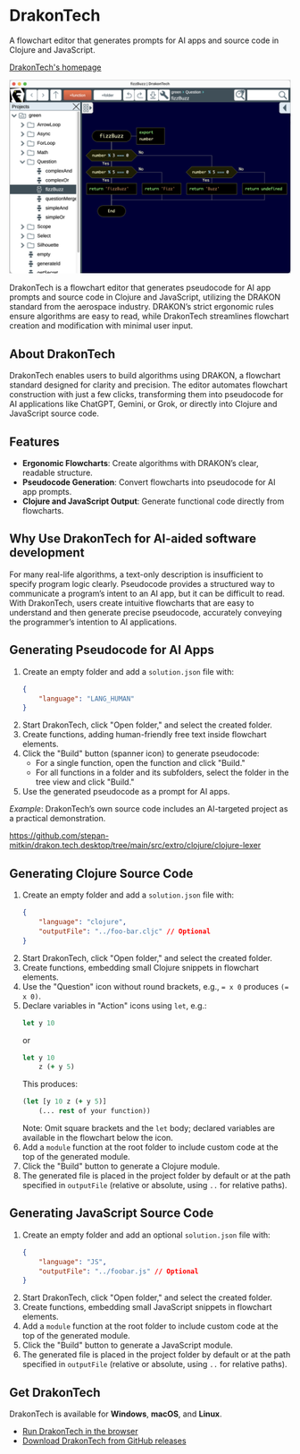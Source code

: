 # DrakonTech

A flowchart editor that generates prompts for AI apps and source code in Clojure and JavaScript.

[DrakonTech's homepage](https://drakon.tech/)

![DrakonTech screenshot: FizzBuzz algorithm](assets/drakontech-screenshot.png)

DrakonTech is a flowchart editor that generates pseudocode for AI app prompts and source code in Clojure and JavaScript, utilizing the DRAKON standard from the aerospace industry. DRAKON’s strict ergonomic rules ensure algorithms are easy to read, while DrakonTech streamlines flowchart creation and modification with minimal user input.

## About DrakonTech

DrakonTech enables users to build algorithms using DRAKON, a flowchart standard designed for clarity and precision. The editor automates flowchart construction with just a few clicks, transforming them into pseudocode for AI applications like ChatGPT, Gemini, or Grok, or directly into Clojure and JavaScript source code.

## Features

- **Ergonomic Flowcharts**: Create algorithms with DRAKON’s clear, readable structure.
- **Pseudocode Generation**: Convert flowcharts into pseudocode for AI app prompts.
- **Clojure and JavaScript Output**: Generate functional code directly from flowcharts.

## Why Use DrakonTech for AI-aided software development

For many real-life algorithms, a text-only description is insufficient to specify program logic clearly. Pseudocode provides a structured way to communicate a program’s intent to an AI app, but it can be difficult to read. With DrakonTech, users create intuitive flowcharts that are easy to understand and then generate precise pseudocode, accurately conveying the programmer’s intention to AI applications.

## Generating Pseudocode for AI Apps

1. Create an empty folder and add a `solution.json` file with:
   ```json
   {
       "language": "LANG_HUMAN"
   }
   ```
2. Start DrakonTech, click "Open folder," and select the created folder.
3. Create functions, adding human-friendly free text inside flowchart elements.
4. Click the "Build" button (spanner icon) to generate pseudocode:
   - For a single function, open the function and click "Build."
   - For all functions in a folder and its subfolders, select the folder in the tree view and click "Build."
5. Use the generated pseudocode as a prompt for AI apps.

*Example*: DrakonTech’s own source code includes an AI-targeted project as a practical demonstration.

https://github.com/stepan-mitkin/drakon.tech.desktop/tree/main/src/extro/clojure/clojure-lexer

## Generating Clojure Source Code

1. Create an empty folder and add a `solution.json` file with:
   ```json
   {
       "language": "clojure",
       "outputFile": "../foo-bar.cljc" // Optional
   }
   ```
2. Start DrakonTech, click "Open folder," and select the created folder.
3. Create functions, embedding small Clojure snippets in flowchart elements.
4. Use the "Question" icon without round brackets, e.g., `= x 0` produces `(= x 0)`.
5. Declare variables in "Action" icons using `let`, e.g.:
   ```clojure
   let y 10
   ```
   or
   ```clojure
   let y 10
       z (+ y 5)
   ```
   This produces:
   ```clojure
   (let [y 10 z (+ y 5)]
       (... rest of your function))
   ```
   Note: Omit square brackets and the `let` body; declared variables are available in the flowchart below the icon.
6. Add a `module` function at the root folder to include custom code at the top of the generated module.
7. Click the "Build" button to generate a Clojure module.
8. The generated file is placed in the project folder by default or at the path specified in `outputFile` (relative or absolute, using `..` for relative paths).

## Generating JavaScript Source Code

1. Create an empty folder and add an optional `solution.json` file with:
   ```json
   {
       "language": "JS",
       "outputFile": "../foobar.js" // Optional
   }
   ```
2. Start DrakonTech, click "Open folder," and select the created folder.
3. Create functions, embedding small JavaScript snippets in flowchart elements.
4. Add a `module` function at the root folder to include custom code at the top of the generated module.
5. Click the "Build" button to generate a JavaScript module.
6. The generated file is placed in the project folder by default or at the path specified in `outputFile` (relative or absolute, using `..` for relative paths).




## Get DrakonTech

DrakonTech is available for __Windows__, __macOS__, and __Linux__.

- [Run DrakonTech in the browser](https://stepan-mitkin.github.io/drakon.tech.desktop/run)
- [Download DrakonTech from GitHub releases](https://github.com/stepan-mitkin/drakon.tech.desktop/releases/)
